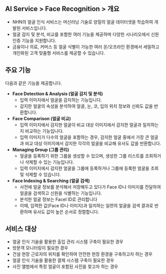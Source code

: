 ## AI Service > Face Recognition > 개요

* NHN의 얼굴 인식 서비스는 머신러닝 기술로 양질의 얼굴 데이터셋을 학습하여 개발된 서비스입니다.
* 얼굴 감지 및 분석, 비교를 포함한 여러 기능을 제공하며 다양한 시나리오에서 신원 인증 기능을 지원합니다.
* 금융이나 의료, 커머스 등 얼굴 식별이 가능한 여러 온/오프라인 환경에서 세밀하고 개인화된 고객 맞춤형 서비스를 제공할 수 있습니다.

## 주요 기능

다음과 같은 기능을 제공합니다.

* **Face Detection & Analysis (얼굴 감지 및 분석)**
    * 입력 이미지에서 얼굴을 감지하는 기능입니다.
    * 감지한 얼굴의 속성을 분석하여 얼굴, 눈, 코, 입의 위치 정보와 신뢰도 값을 반환합니다.
* **Face Comparison (얼굴 비교)**
    * 입력 이미지에서 감지한 얼굴이 비교 대상 이미지에서 감지한 얼굴과 일치하는지 비교하는 기능입니다.
    * 입력 이미지가 다수의 얼굴을 포함하는 경우, 감지한 얼굴 중에서 가장 큰 얼굴과 비교 대상 이미지에서 감지한 각각의 얼굴을 비교해 유사도 값을 반환합니다.
* **Managing Group (그룹 관리)**
    * 얼굴을 등록하기 위한 그룹을 생성할 수 있으며, 생성한 그룹 리스트를 조회하거나 삭제할 수 있는 기능입니다.
    * 입력 이미지에서 감지한 얼굴을 그룹에 등록하거나 그룹에 등록한 얼굴을 조회 및 삭제할 수 있습니다.
* **Face Indexing & Searching (얼굴 검색)**
    * 사전에 얼굴 정보를 분석해서 저장해두고 있다가 Face ID나 이미지를 전달하여 얼굴을 검색하고 신원을 식별하는 기능입니다.
    * 분석한 얼굴 정보는 FaceI ID로 관리합니다
    * 이때, 입력한 값(Face ID나 이미지)과 일치하는 일련의 얼굴을 검색 결과로 반환하며 유사도 값이 높은 순서로 정렬합니다.

## 서비스 대상

* 얼굴 인식 기술을 활용한 출입 관리 시스템 구축이 필요한 경우
* 방문객 모니터링이 필요한 경우
* 건설 현장 근로자의 위치를 확인하여 안전한 현장 환경을 구축하고자 하는 경우
* 얼굴 인식 기술을 활용한 결제 시스템 구축이 필요한 경우
* 사진 앨범에서 특정 얼굴이 포함된 사진을 찾고자 하는 경우